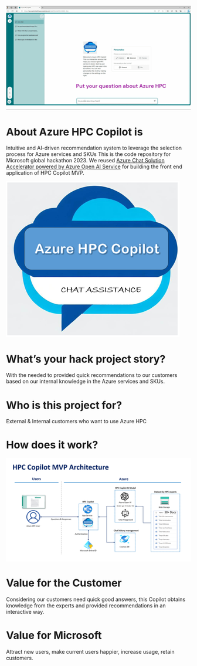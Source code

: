![image](https://github.com/min-git/HPCCopilot/blob/main/ezgif.com-gif-maker.gif)

# About Azure HPC Copilot is
Intuitive and AI-driven recommendation system to leverage the selection process for Azure services and SKUs
This is the code repository for Microsoft global hackathon 2023. We reused [Azure Chat Solution Accelerator powered by Azure Open AI Service](https://github.com/microsoft/azurechat) for building the front end application of HPC Copilot MVP.

![image](https://github.com/min-git/HPCCopilot/blob/main/ai-icon.png)

# What’s your hack project story?
With the needed to provided quick recommendations to our customers based on our internal knowledge in the Azure services and SKUs.

# Who is this project for?
External & Internal customers who want to use Azure HPC

# How does it work?
![image](https://github.com/min-git/HPCCopilot/blob/main/HPCCopilotMVPArchitecture.png)

# Value for the Customer
Considering our customers need quick good answers, this Copilot obtains knowledge from the experts and provided recommendations in an interactive way.

# Value for Microsoft
Attract new users, make current users happier, increase usage, retain customers.


